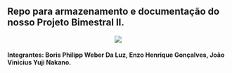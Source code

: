 

## Repo para armazenamento e documentação do nosso Projeto Bimestral II.

<p align="center">
  <img src="https://github.com/BorisPhilipp/Splotify-3.0/assets/129879125/5ae36422-2b5b-4dca-8757-4147c4b8fc5b">
</p>

#### Integrantes: Boris Philipp Weber Da Luz, Enzo Henrique Gonçalves, João Vinicius Yuji Nakano.
